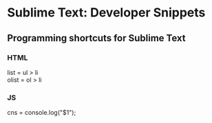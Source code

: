 Sublime Text: Developer Snippets
==================================

Programming shortcuts for Sublime Text
--------------------------------------

### HTML
list    = ul > li  
olist   = ol > li  

### JS  
cns     = console.log("$1");   